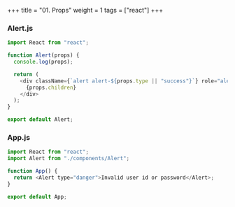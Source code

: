 +++
title = "01. Props"
weight = 1
tags = ["react"] 
+++

### Alert.js
```js
import React from "react";

function Alert(props) {
  console.log(props);

  return (
    <div className={`alert alert-${props.type || "success"}`} role="alert">
      {props.children}
    </div>
  );
}

export default Alert;
```

### App.js
```js
import React from "react";
import Alert from "./components/Alert";

function App() {
  return <Alert type="danger">Invalid user id or password</Alert>;
}

export default App;
```